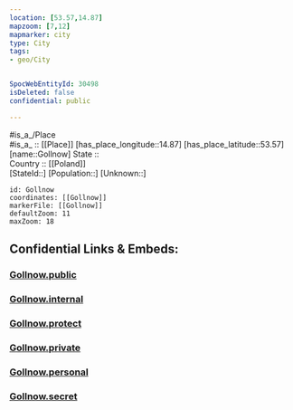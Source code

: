 ```yaml
---
location: [53.57,14.87] 
mapzoom: [7,12] 
mapmarker: city 
type: City
tags:
- geo/City


SpocWebEntityId: 30498
isDeleted: false
confidential: public

---
```

#is_a_/Place  
#is_a_ :: [[Place]] 
[has_place_longitude::14.87] 
[has_place_latitude::53.57] 
[name::Gollnow] 
State ::  
Country :: [[Poland]]  
[StateId::] 
[Population::] 
[Unknown::] 


```leaflet
id: Gollnow
coordinates: [[Gollnow]] 
markerFile: [[Gollnow]] 
defaultZoom: 11 
maxZoom: 18
```


## Confidential Links & Embeds: 

### [Gollnow.public](/_public/\Earth\Continent\Europe\Europe~East\Poland\Provinces~Poland\West_Pomeranian\CityGollnow.public.md) 

### [Gollnow.internal](/_internal/\Earth\Continent\Europe\Europe~East\Poland\Provinces~Poland\West_Pomeranian\CityGollnow.internal.md) 

### [Gollnow.protect](/_protect/\Earth\Continent\Europe\Europe~East\Poland\Provinces~Poland\West_Pomeranian\CityGollnow.protect.md) 

### [Gollnow.private](/_private/\Earth\Continent\Europe\Europe~East\Poland\Provinces~Poland\West_Pomeranian\CityGollnow.private.md) 

### [Gollnow.personal](/_personal/\Earth\Continent\Europe\Europe~East\Poland\Provinces~Poland\West_Pomeranian\CityGollnow.personal.md) 

### [Gollnow.secret](/_secret/\Earth\Continent\Europe\Europe~East\Poland\Provinces~Poland\West_Pomeranian\CityGollnow.secret.md)

